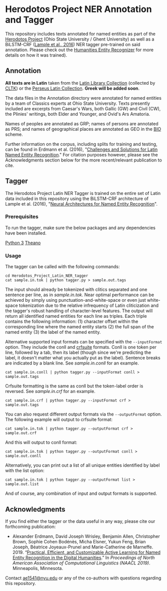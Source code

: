 # Herodotos Project NER Annotation and Tagger

This repository includes texts annotated for named entities as part of the [Herodotos Project](https://u.osu.edu/herodotos/) (Ohio State University / Ghent University) as well as a BiLSTM-CRF ([Lample et al., 2016](https://arxiv.org/abs/1603.01360)) NER tagger pre-trained on said annotation. Please check out the [Humanities Entity Recognizer](https://github.com/alexerdmann/HER) for more details on how it was trained).

## Annotation

**All texts are in Latin** taken from the [Latin Library Collection](https://www.thelatinlibrary.com) (collected by [CLTK](https://github.com/cltk/latin_text_latin_library)) or the [Perseus Latin Collection](http://www.perseus.tufts.edu/hopper/collection?collection=Perseus:collection:Greco-Roman). **Greek will be added soon**.

The data files in the Annotation directory were annotated for named entities by a team of Classics experts at Ohio State University. Texts presently included are excerpts from Caesar's Wars, both Gallic (GW) and Civil (CW), the Plinies' writings, both Elder and Younger, and Ovid's Ars Amatoria.

Names of peoples are annotated as GRP; names of persons are annotated as PRS; and names of geographical places are annotated as GEO in the [BIO](https://en.wikipedia.org/wiki/Inside–outside–beginning_(tagging)) scheme.

Further information on the corpus, including splits for training and testing, can be found in Erdmann et al. (2016), "[Challenges and Solutions for Latin Named Entity Recognition](http://www.aclweb.org/anthology/W16-4012)." For citation purposes however, please see the Acknowledgments section below for the more recent/relevant publication to cite. 

## Tagger

The Herodotos Project Latin NER Tagger is trained on the entire set of Latin data included in this repository using the BiLSTM-CRF architecture of Lample et al. (2016), "[Neural Architectures for Named Entity Recognition](https://arxiv.org/abs/1603.01360)".

### Prerequisites

To run the tagger, make sure the below packages and any dependencies have been installed.

[Python 3](https://www.python.org/downloads/)
[Theano](https://github.com/Theano/Theano)

### Usage

The tagger can be called with the following commands:

```
cd Herodotos_Project_Latin_NER_tagger
cat sample.in.tok | python tagger.py > sample.out.tags
```

The input should already be tokenized with clitics separated and one sentence per line, as in *sample.in.tok*. Near optimal performance can be achieved by simply using punctuation-and-white-space or even just white-space tokenization due to the relative infrequency of Latin cliticization and the tagger's robust handling of character-level features. The output will return all identified named entities for each line as triples. Each triple contains the following information: (1) character offset within the corresponding line where the named entity starts (2) the full span of the named entity (3) the label of the named entity.

Alternative supported input formats can be specified with the ```--inputFormat``` option. They include the conll and [crfsuite](http://www.chokkan.org/software/crfsuite/) formats. Conll is one token per line, followed by a tab, then its label (though since we're predicting the label, it doesn't matter what you actually put as the label). Sentence breaks are indicated by a blank line. See *sample.in.conll* for an example.

```
cat sample.in.conll | python tagger.py --inputFormat conll > sample.out.tags
```

Crfsuite formatting is the same as conll but the token-label order is reversed. See *sample.in.crf* for an example.

```
cat sample.in.crf | python tagger.py --inputFormat crf > sample.out.tags
```

You can also request different output formats via the ```--outputFormat``` option. The following example will output to crfsuite format:

```
cat sample.in.tok | python tagger.py --outputFormat crf > sample.out.crf
```

And this will output to conll format:

```
cat sample.in.tok | python tagger.py --outputFormat conll > sample.out.conll
```

Alternatively, you can print out a list of all unique entities identified by label with the list option:

```
cat sample.in.tok | python tagger.py --outputFormat list > sample.out.list
```

And of course, any combination of input and output formats is supported.

## Acknowledgments

If you find either the tagger or the data useful in any way, please cite our forthcoming publication:

* Alexander Erdmann, David Joseph Wrisley, Benjamin Allen, Christopher Brown, Sophie Cohen Bodénès, Micha Elsner, Yukun Feng, Brian Joseph, Béatrice Joyeaux-Prunel and Marie-Catherine de Marneffe. 2019. “[Practical, Efficient, and Customizable Active Learning for Named Entity Recognition in the Digital Humanities](https://github.com/alexerdmann/HER/blob/master/HER_NAACL2019_preprint.pdf).” In *Proceedings of North American Association of Computational Linguistics (NAACL 2019)*. Minneapolis, Minnesota.

Contact ae1541@nyu.edu or any of the co-authors with questions regarding this repository. 
